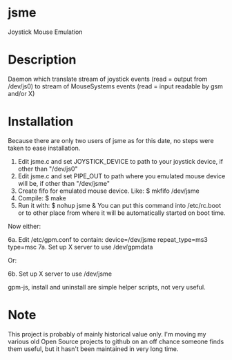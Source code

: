 jsme
====

Joystick Mouse Emulation

Description
===========

Daemon which translate stream of joystick events (read = output from /dev/js0) to
stream of MouseSystems events (read = input readable by gsm and/or X)

Installation
============
Because there are only two users of jsme as for this date,
no steps were taken to ease installation.

1. Edit jsme.c and set JOYSTICK_DEVICE to path to your 
    joystick device, if other than "/dev/js0"
2. Edit jsme.c and set PIPE_OUT to path where you emulated
    mouse device will be, if other than "/dev/jsme"
3. Create fifo for emulated mouse device. Like:
    $ mkfifo /dev/jsme
4. Compile:
    $ make
5. Run it with:
    $ nohup jsme &
   You can put this command into /etc/rc.boot or to other
   place from where it will be automatically started on boot time.

Now either:

6a. Edit /etc/gpm.conf to contain:
    device=/dev/jsme
    repeat_type=ms3
    type=msc
7a. Set up X server to use /dev/gpmdata

Or:

6b. Set up X server to use /dev/jsme

gpm-js, install and uninstall are simple helper scripts,
not very useful.

Note
====

This project is probably of mainly historical value only.
I'm moving my various old Open Source projects to github on an off chance someone finds them useful,
but it hasn't been maintained in very long time.
